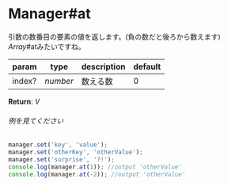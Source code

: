 # Manager#at
引数の数番目の要素の値を返します。(負の数だと後ろから数えます)  
*Array*#atみたいですね。  
  
**param**|**type**|**description**|**default**  
---|---|---|---  
index?|*number*|数える数|0  
  
**Return**: *V*

###### 例を見てください
```js  
manager.set('key', 'value');  
manager.set('otherKey', 'otherValue');  
manager.set('surprise', '?!');  
console.log(manager.at(1)); //output 'otherValue'  
console.log(manager.at(-2)); //output 'otherValue'  
```